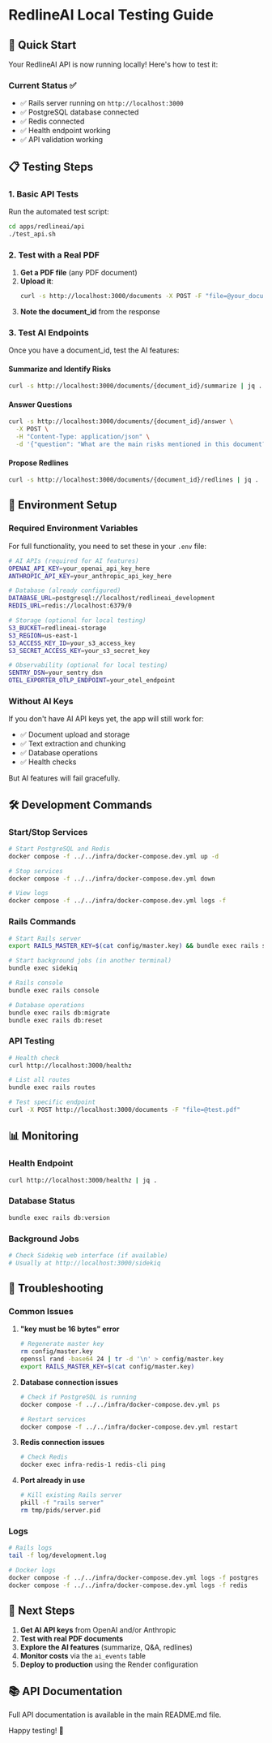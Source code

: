 # RedlineAI Local Testing Guide

## 🚀 Quick Start

Your RedlineAI API is now running locally! Here's how to test it:

### Current Status ✅

- ✅ Rails server running on `http://localhost:3000`
- ✅ PostgreSQL database connected
- ✅ Redis connected
- ✅ Health endpoint working
- ✅ API validation working

## 📋 Testing Steps

### 1. Basic API Tests

Run the automated test script:

```bash
cd apps/redlineai/api
./test_api.sh
```

### 2. Test with a Real PDF

1. **Get a PDF file** (any PDF document)
2. **Upload it**:
   ```bash
   curl -s http://localhost:3000/documents -X POST -F "file=@your_document.pdf" | jq .
   ```
3. **Note the document_id** from the response

### 3. Test AI Endpoints

Once you have a document_id, test the AI features:

#### Summarize and Identify Risks

```bash
curl -s http://localhost:3000/documents/{document_id}/summarize | jq .
```

#### Answer Questions

```bash
curl -s http://localhost:3000/documents/{document_id}/answer \
  -X POST \
  -H "Content-Type: application/json" \
  -d '{"question": "What are the main risks mentioned in this document?"}' | jq .
```

#### Propose Redlines

```bash
curl -s http://localhost:3000/documents/{document_id}/redlines | jq .
```

## 🔧 Environment Setup

### Required Environment Variables

For full functionality, you need to set these in your `.env` file:

```bash
# AI APIs (required for AI features)
OPENAI_API_KEY=your_openai_api_key_here
ANTHROPIC_API_KEY=your_anthropic_api_key_here

# Database (already configured)
DATABASE_URL=postgresql://localhost/redlineai_development
REDIS_URL=redis://localhost:6379/0

# Storage (optional for local testing)
S3_BUCKET=redlineai-storage
S3_REGION=us-east-1
S3_ACCESS_KEY_ID=your_s3_access_key
S3_SECRET_ACCESS_KEY=your_s3_secret_key

# Observability (optional for local testing)
SENTRY_DSN=your_sentry_dsn
OTEL_EXPORTER_OTLP_ENDPOINT=your_otel_endpoint
```

### Without AI Keys

If you don't have AI API keys yet, the app will still work for:

- ✅ Document upload and storage
- ✅ Text extraction and chunking
- ✅ Database operations
- ✅ Health checks

But AI features will fail gracefully.

## 🛠️ Development Commands

### Start/Stop Services

```bash
# Start PostgreSQL and Redis
docker compose -f ../../infra/docker-compose.dev.yml up -d

# Stop services
docker compose -f ../../infra/docker-compose.dev.yml down

# View logs
docker compose -f ../../infra/docker-compose.dev.yml logs -f
```

### Rails Commands

```bash
# Start Rails server
export RAILS_MASTER_KEY=$(cat config/master.key) && bundle exec rails server -p 3000

# Start background jobs (in another terminal)
bundle exec sidekiq

# Rails console
bundle exec rails console

# Database operations
bundle exec rails db:migrate
bundle exec rails db:reset
```

### API Testing

```bash
# Health check
curl http://localhost:3000/healthz

# List all routes
bundle exec rails routes

# Test specific endpoint
curl -X POST http://localhost:3000/documents -F "file=@test.pdf"
```

## 📊 Monitoring

### Health Endpoint

```bash
curl http://localhost:3000/healthz | jq .
```

### Database Status

```bash
bundle exec rails db:version
```

### Background Jobs

```bash
# Check Sidekiq web interface (if available)
# Usually at http://localhost:3000/sidekiq
```

## 🐛 Troubleshooting

### Common Issues

1. **"key must be 16 bytes" error**

   ```bash
   # Regenerate master key
   rm config/master.key
   openssl rand -base64 24 | tr -d '\n' > config/master.key
   export RAILS_MASTER_KEY=$(cat config/master.key)
   ```

2. **Database connection issues**

   ```bash
   # Check if PostgreSQL is running
   docker compose -f ../../infra/docker-compose.dev.yml ps

   # Restart services
   docker compose -f ../../infra/docker-compose.dev.yml restart
   ```

3. **Redis connection issues**

   ```bash
   # Check Redis
   docker exec infra-redis-1 redis-cli ping
   ```

4. **Port already in use**
   ```bash
   # Kill existing Rails server
   pkill -f "rails server"
   rm tmp/pids/server.pid
   ```

### Logs

```bash
# Rails logs
tail -f log/development.log

# Docker logs
docker compose -f ../../infra/docker-compose.dev.yml logs -f postgres
docker compose -f ../../infra/docker-compose.dev.yml logs -f redis
```

## 🎯 Next Steps

1. **Get AI API keys** from OpenAI and/or Anthropic
2. **Test with real PDF documents**
3. **Explore the AI features** (summarize, Q&A, redlines)
4. **Monitor costs** via the `ai_events` table
5. **Deploy to production** using the Render configuration

## 📚 API Documentation

Full API documentation is available in the main README.md file.

Happy testing! 🎉
